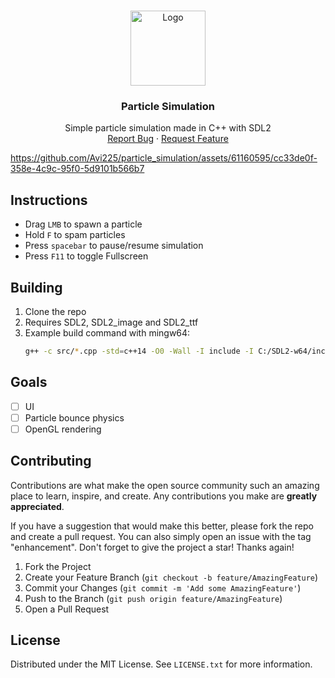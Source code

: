 <a name="readme-top"></a>

<!-- PROJECT LOGO -->
<br />
<div align="center">
  <a href="https://github.com/Avi225/particle_simulation">
    <img src="https://github.com/Avi225/particle_simulation/assets/61160595/9f35a634-993e-45a4-aabc-5e76d5e28e22" alt="Logo" width="120" height="120">
  </a>

<h3 align="center">Particle Simulation</h3>

  <p align="center">
    Simple particle simulation made in C++ with SDL2
    <br>
    <a href="https://github.com/Avi225/particle_simulation/issues">Report Bug</a>
    ·
    <a href="https://github.com/Avi225/particle_simulation/issues">Request Feature</a>
  </p>
</div>



https://github.com/Avi225/particle_simulation/assets/61160595/cc33de0f-358e-4c9c-95f0-5d9101b566b7


## Instructions
- Drag `LMB` to spawn a particle
- Hold `F` to spam particles
- Press `spacebar` to pause/resume simulation
- Press `F11` to toggle Fullscreen



## Building
1. Clone the repo
2. Requires SDL2, SDL2_image and SDL2_ttf
3. Example build command with mingw64:
   ```sh
   g++ -c src/*.cpp -std=c++14 -O0 -Wall -I include -I C:/SDL2-w64/include && g++ -static-libgcc -static-libstdc++ *.o -o bin/x64/particles -mwindows -s -L C:/SDL2-w64/lib -lmingw32 -lSDL2main -lSDL2 -lSDL2_image -lSDL2_ttf
   ```



<!-- ROADMAP -->
## Goals

- [ ] UI
- [ ] Particle bounce physics
- [ ] OpenGL rendering

<!-- CONTRIBUTING -->
## Contributing

Contributions are what make the open source community such an amazing place to learn, inspire, and create. Any contributions you make are **greatly appreciated**.

If you have a suggestion that would make this better, please fork the repo and create a pull request. You can also simply open an issue with the tag "enhancement".
Don't forget to give the project a star! Thanks again!

1. Fork the Project
2. Create your Feature Branch (`git checkout -b feature/AmazingFeature`)
3. Commit your Changes (`git commit -m 'Add some AmazingFeature'`)
4. Push to the Branch (`git push origin feature/AmazingFeature`)
5. Open a Pull Request


<!-- LICENSE -->
## License

Distributed under the MIT License. See `LICENSE.txt` for more information.

[forks-shield]: https://img.shields.io/github/forks/github_username/repo_name.svg?style=for-the-badge
[forks-url]: https://github.com/Avi225/particle_simulation/forks
[stars-shield]: https://img.shields.io/github/stars/github_username/repo_name.svg?style=for-the-badge
[stars-url]: https://github.com/Avi225/particle_simulation/stargazers
[issues-shield]: https://img.shields.io/github/issues/github_username/repo_name.svg?style=for-the-badge
[issues-url]: https://github.com/Avi225/particle_simulation/issues
[license-shield]: https://img.shields.io/github/license/github_username/repo_name.svg?style=for-the-badge
[license-url]: https://github.com/Avi225/particle_simulation/blob/main/LICENSE
